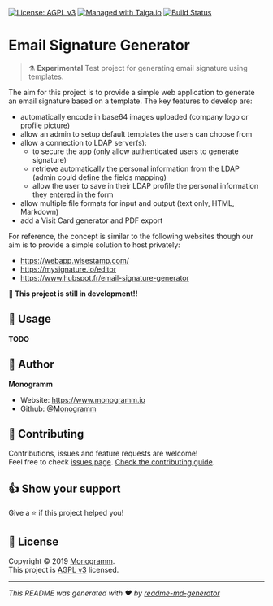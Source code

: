 
[uri_license]: http://www.gnu.org/licenses/agpl.html
[uri_license_image]: https://img.shields.io/badge/License-AGPL%20v3-blue.svg

[![License: AGPL v3][uri_license_image]][uri_license]
[![Managed with Taiga.io](https://img.shields.io/badge/managed%20with-TAIGA.io-709f14.svg)](https://tree.taiga.io/project/monogrammbot-monogrammemail_signature_generator/ "Managed with Taiga.io")
[![Build Status](https://travis-ci.org/Monogramm/email_signature_generator.svg)](https://travis-ci.org/Monogramm/email_signature_generator)

# Email Signature Generator

> :alembic: **Experimental** Test project for generating email signature using templates.

The aim for this project is to provide a simple web application to generate an email signature based on a template.
The key features to develop are:
* automatically encode in base64 images uploaded (company logo or profile picture)
* allow an admin to setup default templates the users can choose from
* allow a connection to LDAP server(s):
    * to secure the app (only allow authenticated users to generate signature)
    * retrieve automatically the personal information from the LDAP (admin could define the fields mapping)
    * allow the user to save in their LDAP profile the personal information they entered in the form
* allow multiple file formats for input and output (text only, HTML, Markdown)
* add a Visit Card generator and PDF export


For reference, the concept is similar to the following websites though our aim is to provide a simple solution to host privately:
* https://webapp.wisestamp.com/
* https://mysignature.io/editor
* https://www.hubspot.fr/email-signature-generator

**:construction: This project is still in development!!**

## :rocket: Usage

**TODO**

## :bust_in_silhouette: Author

**Monogramm**

* Website: https://www.monogramm.io
* Github: [@Monogramm](https://github.com/Monogramm)

## :handshake: Contributing

Contributions, issues and feature requests are welcome!<br />Feel free to check [issues page](https://github.com/Monogramm/email_signature_generator/issues).
[Check the contributing guide](./.github/CONTRIBUTING.md).<br />

## :thumbsup: Show your support

Give a :star: if this project helped you!

## :page_facing_up: License

Copyright © 2019 [Monogramm](https://github.com/Monogramm).<br />
This project is [AGPL v3](uri_license) licensed.

***
_This README was generated with :heart: by [readme-md-generator](https://github.com/kefranabg/readme-md-generator)_
